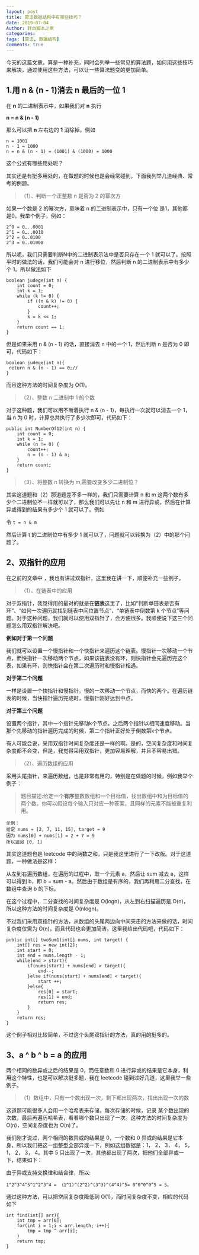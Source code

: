 ```yaml
---
layout: post
title: 算法数据结构中有哪些技巧？
date: 2019-07-04
Author: 转自脚本之家
categories: 
tags: [算法, 数据结构]
comments: true
---
```


今天的这篇文章，算是一种补充，同时会列举一些常见的算法题，如何用这些技巧来解决，通过使用这些方法，可以让一些算法题变的更加简单。

## 1.用 n & (n - 1)消去 n 最后的一位 1

在 **n** 的二进制表示中，如果我们对 **n** 执行

**n = n & (n - 1)**

那么可以把 **n** 左右边的 **1** 消除掉，例如


    n = 1001
	n - 1 = 1000
	n = n & (n - 1) = (1001) & (1000) = 1000


这个公式有哪些用处呢？

其实还是有挺多用处的，在做题的时候也是会经常碰到，下面我列举几道经典、常考的例题。


> （1）、判断一个正整数 n 是否为 2 的幂次方

   如果一个数是 2 的幂次方，意味着 n 的二进制表示中，只有一个位 是1，其他都是0。我举个例子，例如：


	2^0 = 0…..0001
	2^1 = 0…..0010
	2^2 = 0….0100
	2^3 = 0..01000

所以呢，我们只需要判断N中的二进制表示法中是否只存在一个 1 就可以了。按照平时的做法的话，我们可能会对 n 进行移位，然后判断 n 的二进制表示中有多少个 1。所以做法如下

	boolean judege(int n) {
        int count = 0;
        int k = 1;
        while (k != 0) {
            if ((n & k) != 0) {
                count++;
            }
            k = k << 1;
        }
        return count == 1;
    }

但是如果采用 n & (n - 1) 的话，直接消去 n 中的一个 1，然后判断 n 是否为 0 即可，代码如下：

	boolean judege(int n){
     return n & (n - 1) == 0;// 
	}

而且这种方法的时间复杂度为 O(1)。

> （2）、整数 n 二进制中 1 的个数

对于这种题，我们可以用不断着执行 n & (n - 1)，每执行一次就可以消去一个 1，当 n 为 0 时，计算总共执行了多少次即可，代码如下：

	public int NumberOf12(int n) {
        int count = 0;
        int k = 1;
        while (n != 0) {
            count++;
            n = (n - 1) & n;
        }
        return count;
	}


> （3）、将整数 n 转换为 m,需要改变多少二进制位？

其实这道题和（2）那道题差不多一样的，我们只需要计算 n 和 m 这两个数有多少个二进制位不一样就可以了，那么我们可以先让 n 和 m 进行异或，然后在计算异或得到的结果有多少个 1 就可以了。例如

令 `t = n & m`

然后计算 t 的二进制位中有多少 1 就可以了，问题就可以转换为（2）中的那个问题了。

## 2、双指针的应用

在之前的文章中 ，我也有讲过双指针，这里我在讲一下，顺便补充一些例子。
 
> （1）、在链表中的应用

对于双指针，我觉得用的最对的就是在**链表**这里了，比如“判断单链表是否有环”、“如何一次遍历就找到链表中间位置节点”、“单链表中倒数第 k 个节点”等问题。对于这种问题，我们就可以使用双指针了，会方便很多。我顺便说下这三个问题怎么用双指针解决吧。

**例如对于第一个问题**

我们就可以设置一个慢指针和一个快指针来遍历这个链表。慢指针一次移动一个节点，而快指针一次移动两个节点，如果该链表没有环，则快指针会先遍历完这个表，如果有环，则快指针会在第二次遍历时和慢指针相遇。

**对于第二个问题**

一样是设置一个快指针和慢指针。慢的一次移动一个节点，而快的两个。在遍历链表的时候，当快指针遍历完成时，慢指针刚好达到中点。

**对于第三个问题**

设置两个指针，其中一个指针先移动k个节点。之后两个指针以相同速度移动。当那个先移动的指针遍历完成的时候，第二个指针正好处于倒数第k个节点。

有人可能会说，采用双指针时间复杂度还是一样的啊。是的，空间复杂度和时间复杂度都不会变，但是，我觉得采用双指针，更加容易理解，并且不容易出错。

> （2）、遍历数组的应用

采用头尾指针，来遍历数组，也是非常有用的，特别是在做题的时候，例如我举个例子：

> 题目描述:给定一个**有序**整数数组和一个目标值，找出数组中和为目标值的两个数。你可以假设每个输入只对应一种答案，且同样的元素不能被重复利用。

    示例：
	给定 nums = [2, 7, 11, 15], target = 9
	因为 nums[0] + nums[1] = 2 + 7 = 9
	所以返回 [0, 1]

其实这道题也是 leetcode 中的两数之和，只是我这里进行了一下改版。对于这道题，一种做法是这样：

从左到右遍历数组，在遍历的过程中，取一个元素 a，然后让 sum 减去 a，这样可以得到 b，即 b = sum - a。然后由于数组是有序的，我们再利用二分查找，在数组中查询 b 的下标。

在这个过程中，二分查找的时间复杂度是 O(logn)，从左到右扫描遍历是 O(n)，所以这种方法的时间复杂度是 O(nlogn)。

不过我们采用双指针的方法，从数组的头尾两边向中间夹击的方法来做的话，时间复杂度仅需为 O(n)，而且代码也会更加简洁，这里我给出代码吧，代码如下：

	public int[] twoSum1(int[] nums, int target) {
	    int[] res = new int[2];
	    int start = 0;
	    int end = nums.length - 1;
	    while(end > start){
	        if(nums[start] + nums[end] > target){
	            end--;
	        }else if(nums[start] + nums[end] < target){
	            start ++;
	        }else{
	            res[0] = start;
	            res[1] = end;
	            return res;
	        }
	    }
	    return res;
	}

这个例子相对比较简单，不过这个头尾双指针的方法，真的用的挺多的。

## 3、a ^ b ^ b = a 的应用

两个相同的数异或之后的结果是 0，而任意数和 0 进行异或的结果是它本身，利用这个特性，也是可以解决挺多题，我在 leetcode 碰到过好几道，这里我举一些例子。


> （1）数组中，只有一个数出现一次，剩下都出现两次，找出出现一次的数

这道题可能很多人会用一个哈希表来存储，每次存储的时候，记录 某个数出现的次数，最后再遍历哈希表，看看哪个数只出现了一次。这种方法的时间复杂度为 O(n)，空间复杂度也为 O(n)了。

我们刚才说过，两个相同的数异或的结果是 0，一个数和 0 异或的结果是它本身，所以我们把这一组整型全部异或一下，例如这组数据是：1， 2， 3， 4， 5， 1， 2， 3， 4。其中 5 只出现了一次，其他都出现了两次，把他们全部异或一下，结果如下：

由于异或支持交换律和结合律，所以:


    1^2^3^4^5^1^2^3^4 = （1^1)^(2^2)^(3^3)^(4^4)^5= 0^0^0^0^5 = 5。

通过这种方法，可以把空间复杂度降低到 O(1)，而时间复杂度不变，相应的代码如下

	int find(int[] arr){
	    int tmp = arr[0];
	    for(int i = 1;i < arr.length; i++){
	        tmp = tmp ^ arr[i];
	    }
	    return tmp;
	}